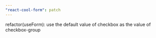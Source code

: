 ```yaml
---
"react-cool-form": patch
---
```


refactor(useForm): use the default value of checkbox as the value of checkbox-group
